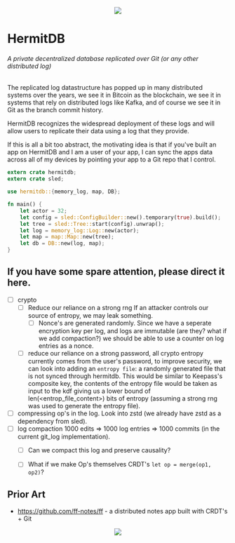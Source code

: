 <p align="center">
  <img src="art/george.svg"></img>
</p>

# HermitDB

######  A private decentralized database replicated over Git (or any other distributed log)

The replicated log datastructure has popped up in many distributed systems over the years, we see it in Bitcoin as the blockchain, we see it in systems that rely on distributed logs like Kafka, and of course we see it in Git as the branch commit history.

HermitDB recognizes the widespread deployment of these logs and will allow users to replicate their data using a log that they provide.

If this is all a bit too abstract, the motivating idea is that if you've built an app on HermitDB and I am a user of your app, I can sync the apps data across all of my devices by pointing your app to a Git repo that I control.

``` rust
extern crate hermitdb;
extern crate sled;

use hermitdb::{memory_log, map, DB};

fn main() {
	let actor = 32;
    let config = sled::ConfigBuilder::new().temporary(true).build();
    let tree = sled::Tree::start(config).unwrap();
    let log = memory_log::Log::new(actor);
    let map = map::Map::new(tree);
    let db = DB::new(log, map);
}
```

## If you have some spare attention, please direct it here.

- [ ] crypto
  - [ ] Reduce our reliance on a strong rng 
	  If an attacker controls our source of entropy, we may leak something.
    - [ ] Nonce's are generated randomly.
		Since we have a seperate encryption key per log, and logs are immutable (are they? what if we add compaction?) we should be able to use a counter on log entries as a nonce.
  - [ ] reduce our reliance on a strong password, all crypto entropy currently comes from the user's password, to improve security, we can look into adding an `entropy file`: a randomly generated file that is not synced through hermitdb. This would be similar to Keepass's composite key, the contents of the entropy file would be taken as input to the kdf giving us a lower bound of len(<entrop_file_content>) bits of entropy (assuming a strong rng was used to generate the entropy file).
- [ ] compressing op's in the log. Look into zstd (we already have zstd as a dependency from sled).
- [ ] log compaction
    1000 edits => 1000 log entries => 1000 commits (in the current git_log implementation).
    - [ ] Can we compact this log and preserve causality?
    - [ ] What if we make Op's themselves CRDT's `let op = merge(op1, op2)`?



## Prior Art

- https://github.com/ff-notes/ff - a distributed notes app built with CRDT's + Git

<p align="center">
  <img src="art/amanita.svg"></img>
</p>
